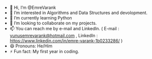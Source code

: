 - 👋 Hi, I’m @EmreVarank
- 👀 I’m interested in Algorithms and Data Structures and devolopment.
- 🌱 I’m currently learning Python
- 💞️ I’m looking to collaborate on my projects.
- 📫 You can reach me by e-mail and LinkedIn. ( E-mail : yunusemrevarank@hotmail.com , LinkedIn : https://www.linkedin.com/in/emre-varank-1b0233286/ )
- 😄 Pronouns: He/Him
- ⚡ Fun fact: My first year in coding.

<!---
EmreVarank/EmreVarank is a ✨ special ✨ repository because its `README.md` (this file) appears on your GitHub profile.
You can click the Preview link to take a look at your changes.
--->
